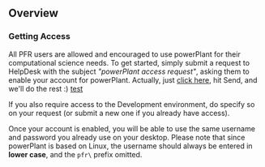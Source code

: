 ## Overview

### Getting Access
All PFR users are allowed and encouraged to use powerPlant for their computational science needs. To get started, simply submit a request to HelpDesk with the subject *"powerPlant access request"*, asking them to enable your account for powerPlant. Actually, just [click here](%%%%%%%), hit Send, and we'll do the rest :) [test](%20a)

If you also require access to the Development environment, do specify so on your request (or submit a new one if you already have access).

Once your account is enabled, you will be able to use the same username and password you already use on your desktop. Please note that since powerPlant is based on Linux, the username should always be entered in **lower case**, and the `pfr\` prefix omitted.

